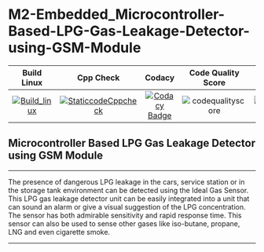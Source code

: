# M2-Embedded_Microcontroller-Based-LPG-Gas-Leakage-Detector-using-GSM-Module
 | Build Linux | Cpp Check | Codacy | Code Quality Score | Code Grade | Build Windows | Valgrid |
 | :---------: | :-------: | :----: | :-----------------:| :---------:| :-----------: | :-----: |
 | [![Build_linux](https://github.com/Nikitha5399/M2-Embedded_Microcontroller-Based-LPG-Gas-Leakage-Detector-using-GSM-Module/actions/workflows/build_linux.yml/badge.svg)](https://github.com/Nikitha5399/M2-Embedded_Microcontroller-Based-LPG-Gas-Leakage-Detector-using-GSM-Module/actions/workflows/build_linux.yml) | [![StaticcodeCppcheck](https://github.com/Nikitha5399/M2-Embedded_Microcontroller-Based-LPG-Gas-Leakage-Detector-using-GSM-Module/actions/workflows/cppcheck.yml/badge.svg)](https://github.com/Nikitha5399/M2-Embedded_Microcontroller-Based-LPG-Gas-Leakage-Detector-using-GSM-Module/actions/workflows/cppcheck.yml) | [![Codacy Badge](https://app.codacy.com/project/badge/Grade/c786ec4e514a46d9b228a7513e2653f2)](https://www.codacy.com/gh/Nikitha5399/M2-Embedded_Microcontroller-Based-LPG-Gas-Leakage-Detector-using-GSM-Module/dashboard?utm_source=github.com&amp;utm_medium=referral&amp;utm_content=Nikitha5399/M2-Embedded_Microcontroller-Based-LPG-Gas-Leakage-Detector-using-GSM-Module&amp;utm_campaign=Badge_Grade) | ![codequalityscore](https://api.codiga.io/project/30232/score/svg) | ![codegrade](https://api.codiga.io/project/30232/status/svg) | [![Build Windows](https://github.com/Nikitha5399/M2-Embedded_Microcontroller-Based-LPG-Gas-Leakage-Detector-using-GSM-Module/actions/workflows/build_windows.yml/badge.svg)](https://github.com/Nikitha5399/M2-Embedded_Microcontroller-Based-LPG-Gas-Leakage-Detector-using-GSM-Module/actions/workflows/build_windows.yml) | [![Valgrid](https://github.com/Nikitha5399/M2-Embedded_Microcontroller-Based-LPG-Gas-Leakage-Detector-using-GSM-Module/actions/workflows/Valgrid.yml/badge.svg)](https://github.com/Nikitha5399/M2-Embedded_Microcontroller-Based-LPG-Gas-Leakage-Detector-using-GSM-Module/actions/workflows/Valgrid.yml) | 

## Microcontroller Based LPG Gas Leakage Detector using GSM Module

---

The presence of dangerous LPG leakage in the cars, service station or in the storage tank environment can be detected using the Ideal Gas Sensor. This LPG gas leakage detector unit can be easily integrated into a unit that can sound an alarm or give a visual suggestion of the LPG concentration. The sensor has both admirable sensitivity and rapid response time. This sensor can also be used to sense other gases like iso-butane, propane, LNG and even cigarette smoke.

---

